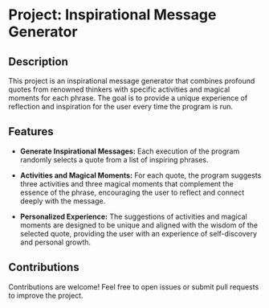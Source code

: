 # Project: Inspirational Message Generator

## Description
This project is an inspirational message generator that combines profound quotes from renowned thinkers with specific activities and magical moments for each phrase. The goal is to provide a unique experience of reflection and inspiration for the user every time the program is run.

## Features
 - **Generate Inspirational Messages:** Each execution of the program randomly selects a quote from a list of inspiring phrases.
  
 - **Activities and Magical Moments:** For each quote, the program suggests three activities and three magical moments that complement the essence of the phrase, encouraging the user to reflect and connect deeply with the message.
  
 - **Personalized Experience:** The suggestions of activities and magical moments are designed to be unique and aligned with the wisdom of the selected quote, providing the user with an experience of self-discovery and personal growth.
  
## Contributions
Contributions are welcome! Feel free to open issues or submit pull requests to improve the project.
